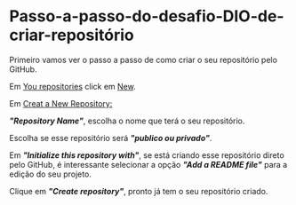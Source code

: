 # Passo-a-passo-do-desafio-DIO-de-criar-repositório
Primeiro vamos ver o passo a passo de como criar o seu repositório pelo GitHub.<p>
  Em <a href="https://uploaddeimagens.com.br/imagens/rCEVOzo">You repositories</a> click em <a href="https://uploaddeimagens.com.br/imagens/nLZjuo0">New</a>.<p>
    Em <a href="https://uploaddeimagens.com.br/imagens/YkgTwcs">Creat a New Repository:</a><p> ***"Repository Name"***, escolha o nome que terá o seu repositório.<p>
Escolha se esse repositório será ***"publico ou privado"***.<p>
Em ***"Initialize this repository with"***, se está criando esse repositório direto pelo GitHub, é interessante selecionar a opção ***"Add a README file"*** para a edição do seu projeto.<p>
  Clique em ***"Create repository"***, pronto já tem o seu repositório criado.
